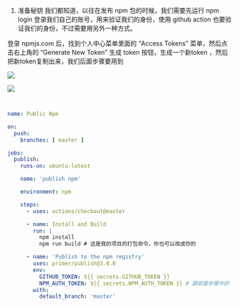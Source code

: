 1.  准备秘钥 我们都知道，以往在发布 npm 包的时候，我们需要先运行 npm login 登录我们自己的账号，用来验证我们的身份，使用 github action 也要验证我们的身份，不过需要用另外一种方式。

登录 npmjs.com 后，找到个人中心菜单里面的 “Access Tokens” 菜单，然后点击右上角的 “Generate New Token” 生成 token 按钮，生成一个新token ，然后把新token复制出来，我们后面步骤要用到

  ![](Pasted%20image%2020221021213307.png)


![](Pasted%20image%2020221021213402.png)


```yml


name: Public Npm

on:
  push:
    branches: [ master ]

jobs:
  publish:
    runs-on: ubuntu-latest

    name: 'publish npm'

    environment: npm

    steps:
      - uses: actions/checkout@master

      - name: Install and Build 
        run: |
          npm install
          npm run build # 这是我的项目的打包命令，你也可以改成你的

      - name: 'Publish to the npm registry'
        uses: primer/publish@3.0.0
        env:
          GITHUB_TOKEN: ${{ secrets.GITHUB_TOKEN }}
          NPM_AUTH_TOKEN: ${{ secrets.NPM_AUTH_TOKEN }} # 跟前面步骤中的 NPM_AUTH_TOKEN 保持一致
        with:
          default_branch: 'master'
```